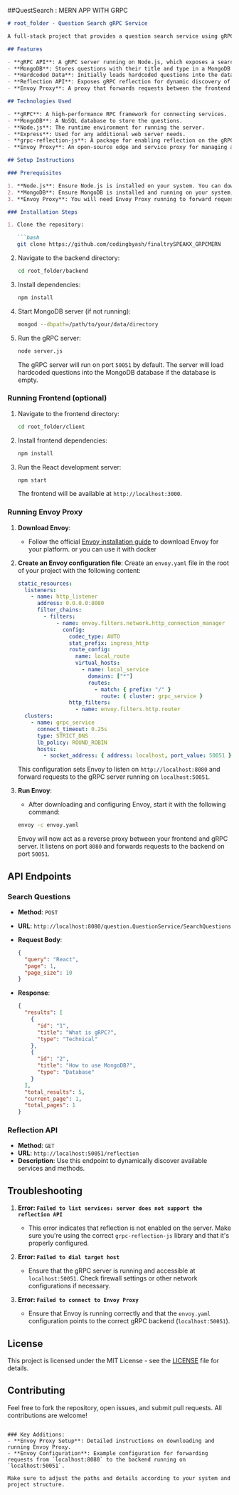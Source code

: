 ##QuestSearch : MERN APP WITH GRPC

```markdown
# root_folder - Question Search gRPC Service

A full-stack project that provides a question search service using gRPC and MongoDB. This project allows users to search for technical questions, retrieve paginated results, and explore questions from different domains like Frontend, Backend, and Database.

## Features

- **gRPC API**: A gRPC server running on Node.js, which exposes a search endpoint for querying questions.
- **MongoDB**: Stores questions with their title and type in a MongoDB database.
- **Hardcoded Data**: Initially loads hardcoded questions into the database for testing.
- **Reflection API**: Exposes gRPC reflection for dynamic discovery of service definitions.
- **Envoy Proxy**: A proxy that forwards requests between the frontend and backend services, enabling communication in a microservices environment.

## Technologies Used

- **gRPC**: A high-performance RPC framework for connecting services.
- **MongoDB**: A NoSQL database to store the questions.
- **Node.js**: The runtime environment for running the server.
- **Express**: Used for any additional web server needs.
- **grpc-reflection-js**: A package for enabling reflection on the gRPC server.
- **Envoy Proxy**: An open-source edge and service proxy for managing and securing service-to-service communication.

## Setup Instructions

### Prerequisites

1. **Node.js**: Ensure Node.js is installed on your system. You can download it from [nodejs.org](https://nodejs.org/).
2. **MongoDB**: Ensure MongoDB is installed and running on your system, or you can use a MongoDB cloud service.
3. **Envoy Proxy**: You will need Envoy Proxy running to forward requests from the frontend to the backend services.

### Installation Steps

1. Clone the repository:

   ```bash
   git clone https://github.com/codingbyash/finaltrySPEAKX_GRPCMERN
   ```

2. Navigate to the backend directory:

   ```bash
   cd root_folder/backend
   ```

3. Install dependencies:

   ```bash
   npm install
   ```

4. Start MongoDB server (if not running):

   ```bash
   mongod --dbpath=/path/to/your/data/directory
   ```

5. Run the gRPC server:

   ```bash
   node server.js
   ```

   The gRPC server will run on port `50051` by default. The server will load hardcoded questions into the MongoDB database if the database is empty.

### Running Frontend (optional)

1. Navigate to the frontend directory:

   ```bash
   cd root_folder/client
   ```

2. Install frontend dependencies:

   ```bash
   npm install
   ```

3. Run the React development server:

   ```bash
   npm start
   ```

   The frontend will be available at `http://localhost:3000`.

### Running Envoy Proxy

1. **Download Envoy**:
   - Follow the official [Envoy installation guide](https://www.envoyproxy.io/docs/envoy/latest/start) to download Envoy for your platform. or you can use it with docker 

2. **Create an Envoy configuration file**:
   Create an `envoy.yaml` file in the root of your project with the following content:

   ```yaml
   static_resources:
     listeners:
       - name: http_listener
         address: 0.0.0.0:8080
         filter_chains:
           - filters:
               - name: envoy.filters.network.http_connection_manager
                 config:
                   codec_type: AUTO
                   stat_prefix: ingress_http
                   route_config:
                     name: local_route
                     virtual_hosts:
                       - name: local_service
                         domains: ["*"]
                         routes:
                           - match: { prefix: "/" }
                             route: { cluster: grpc_service }
                   http_filters:
                     - name: envoy.filters.http.router
     clusters:
       - name: grpc_service
         connect_timeout: 0.25s
         type: STRICT_DNS
         lb_policy: ROUND_ROBIN
         hosts:
           - socket_address: { address: localhost, port_value: 50051 }
   ```

   This configuration sets Envoy to listen on `http://localhost:8080` and forward requests to the gRPC server running on `localhost:50051`.

3. **Run Envoy**:
   - After downloading and configuring Envoy, start it with the following command:

   ```bash
   envoy -c envoy.yaml
   ```

   Envoy will now act as a reverse proxy between your frontend and gRPC server. It listens on port `8080` and forwards requests to the backend on port `50051`.

## API Endpoints

### Search Questions

- **Method**: `POST`
- **URL**: `http://localhost:8080/question.QuestionService/SearchQuestions`
- **Request Body**:

   ```json
   {
     "query": "React",
     "page": 1,
     "page_size": 10
   }
   ```

- **Response**:

   ```json
   {
     "results": [
       {
         "id": "1",
         "title": "What is gRPC?",
         "type": "Technical"
       },
       {
         "id": "2",
         "title": "How to use MongoDB?",
         "type": "Database"
       }
     ],
     "total_results": 5,
     "current_page": 1,
     "total_pages": 1
   }
   ```

### Reflection API

- **Method**: `GET`
- **URL**: `http://localhost:50051/reflection`
- **Description**: Use this endpoint to dynamically discover available services and methods.

## Troubleshooting

1. **Error: `Failed to list services: server does not support the reflection API`**
   - This error indicates that reflection is not enabled on the server. Make sure you're using the correct `grpc-reflection-js` library and that it's properly configured.

2. **Error: `Failed to dial target host`**
   - Ensure that the gRPC server is running and accessible at `localhost:50051`. Check firewall settings or other network configurations if necessary.

3. **Error: `Failed to connect to Envoy Proxy`**
   - Ensure that Envoy is running correctly and that the `envoy.yaml` configuration points to the correct gRPC backend (`localhost:50051`).

## License

This project is licensed under the MIT License - see the [LICENSE](LICENSE) file for details.

## Contributing

Feel free to fork the repository, open issues, and submit pull requests. All contributions are welcome!
```

### Key Additions:
- **Envoy Proxy Setup**: Detailed instructions on downloading and running Envoy Proxy.
- **Envoy Configuration**: Example configuration for forwarding requests from `localhost:8080` to the backend running on `localhost:50051`.

Make sure to adjust the paths and details according to your system and project structure.
